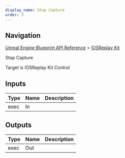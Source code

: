 ```yaml
---
display_name: Stop Capture
order: 3
---
```

## Navigation

[Unreal Engine Blueprint API Reference](https://dev.epicgames.com/documentation/en-us/unreal-engine/BlueprintAPI) > [IOSReplay Kit](https://dev.epicgames.com/documentation/en-us/unreal-engine/BlueprintAPI/IOSReplayKit)

Stop Capture

Target is IOSReplay Kit Control

## Inputs

| Type | Name | Description |
| --- | --- | --- |
| exec | In |  |

## Outputs

| Type | Name | Description |
| --- | --- | --- |
| exec | Out |  |
